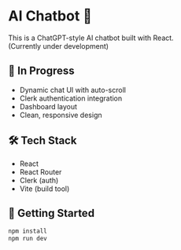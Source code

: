 # AI Chatbot 💬

This is a ChatGPT-style AI chatbot built with React.  
(Currently under development)

## 🚧 In Progress
- Dynamic chat UI with auto-scroll
- Clerk authentication integration
- Dashboard layout
- Clean, responsive design

## 🛠 Tech Stack
- React
- React Router
- Clerk (auth)
- Vite (build tool)

## 🚀 Getting Started
```bash
npm install
npm run dev
